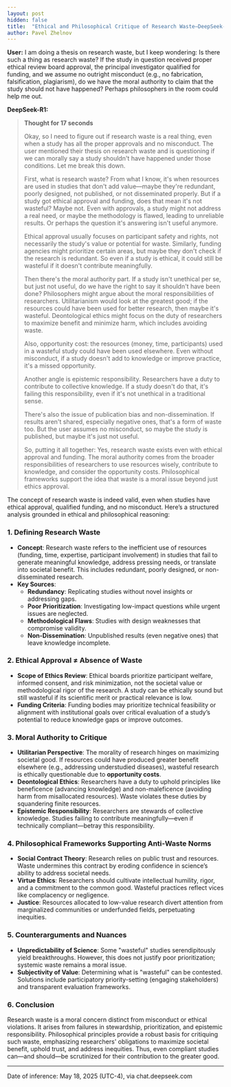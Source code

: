 ```yaml
---
layout: post
hidden: false
title:  "Ethical and Philosophical Critique of Research Waste—DeepSeek-R1"
author: Pavel Zhelnov
---
```


**User:** I am doing a thesis on research waste, but I keep wondering: Is there such a thing as research waste? If the study in question received proper ethical review board approval, the principal investigator qualified for funding, and we assume no outright misconduct (e.g., no fabrication, falsification, plagiarism), do we have the moral authority to claim that the study should not have happened? Perhaps philosophers in the room could help me out.

**DeepSeek-R1:**

> **Thought for 17 seconds**
> 
> Okay, so I need to figure out if research waste is a real thing, even when a study has all the proper approvals and no misconduct. The user mentioned their thesis on research waste and is questioning if we can morally say a study shouldn't have happened under those conditions. Let me break this down.
> 
> First, what is research waste? From what I know, it's when resources are used in studies that don't add value—maybe they're redundant, poorly designed, not published, or not disseminated properly. But if a study got ethical approval and funding, does that mean it's not wasteful? Maybe not. Even with approvals, a study might not address a real need, or maybe the methodology is flawed, leading to unreliable results. Or perhaps the question it's answering isn't useful anymore.
> 
> Ethical approval usually focuses on participant safety and rights, not necessarily the study's value or potential for waste. Similarly, funding agencies might prioritize certain areas, but maybe they don't check if the research is redundant. So even if a study is ethical, it could still be wasteful if it doesn't contribute meaningfully.
> 
> Then there's the moral authority part. If a study isn't unethical per se, but just not useful, do we have the right to say it shouldn't have been done? Philosophers might argue about the moral responsibilities of researchers. Utilitarianism would look at the greatest good; if the resources could have been used for better research, then maybe it's wasteful. Deontological ethics might focus on the duty of researchers to maximize benefit and minimize harm, which includes avoiding waste.
> 
> Also, opportunity cost: the resources (money, time, participants) used in a wasteful study could have been used elsewhere. Even without misconduct, if a study doesn't add to knowledge or improve practice, it's a missed opportunity.
> 
> Another angle is epistemic responsibility. Researchers have a duty to contribute to collective knowledge. If a study doesn't do that, it's failing this responsibility, even if it's not unethical in a traditional sense.
> 
> There's also the issue of publication bias and non-dissemination. If results aren't shared, especially negative ones, that's a form of waste too. But the user assumes no misconduct, so maybe the study is published, but maybe it's just not useful.
> 
> So, putting it all together: Yes, research waste exists even with ethical approval and funding. The moral authority comes from the broader responsibilities of researchers to use resources wisely, contribute to knowledge, and consider the opportunity costs. Philosophical frameworks support the idea that waste is a moral issue beyond just ethics approval.

The concept of research waste is indeed valid, even when studies have ethical approval, qualified funding, and no misconduct. Here’s a structured analysis grounded in ethical and philosophical reasoning:

### 1. **Defining Research Waste**
   - **Concept**: Research waste refers to the inefficient use of resources (funding, time, expertise, participant involvement) in studies that fail to generate meaningful knowledge, address pressing needs, or translate into societal benefit. This includes redundant, poorly designed, or non-disseminated research.
   - **Key Sources**: 
     - **Redundancy**: Replicating studies without novel insights or addressing gaps.
     - **Poor Prioritization**: Investigating low-impact questions while urgent issues are neglected.
     - **Methodological Flaws**: Studies with design weaknesses that compromise validity.
     - **Non-Dissemination**: Unpublished results (even negative ones) that leave knowledge incomplete.

### 2. **Ethical Approval ≠ Absence of Waste**
   - **Scope of Ethics Review**: Ethical boards prioritize participant welfare, informed consent, and risk minimization, not the societal value or methodological rigor of the research. A study can be ethically sound but still wasteful if its scientific merit or practical relevance is low.
   - **Funding Criteria**: Funding bodies may prioritize technical feasibility or alignment with institutional goals over critical evaluation of a study’s potential to reduce knowledge gaps or improve outcomes.

### 3. **Moral Authority to Critique**
   - **Utilitarian Perspective**: The morality of research hinges on maximizing societal good. If resources could have produced greater benefit elsewhere (e.g., addressing understudied diseases), wasteful research is ethically questionable due to **opportunity costs**.
   - **Deontological Ethics**: Researchers have a duty to uphold principles like beneficence (advancing knowledge) and non-maleficence (avoiding harm from misallocated resources). Waste violates these duties by squandering finite resources.
   - **Epistemic Responsibility**: Researchers are stewards of collective knowledge. Studies failing to contribute meaningfully—even if technically compliant—betray this responsibility.

### 4. **Philosophical Frameworks Supporting Anti-Waste Norms**
   - **Social Contract Theory**: Research relies on public trust and resources. Waste undermines this contract by eroding confidence in science’s ability to address societal needs.
   - **Virtue Ethics**: Researchers should cultivate intellectual humility, rigor, and a commitment to the common good. Wasteful practices reflect vices like complacency or negligence.
   - **Justice**: Resources allocated to low-value research divert attention from marginalized communities or underfunded fields, perpetuating inequities.

### 5. **Counterarguments and Nuances**
   - **Unpredictability of Science**: Some "wasteful" studies serendipitously yield breakthroughs. However, this does not justify poor prioritization; systemic waste remains a moral issue.
   - **Subjectivity of Value**: Determining what is "wasteful" can be contested. Solutions include participatory priority-setting (engaging stakeholders) and transparent evaluation frameworks.

### 6. **Conclusion**
Research waste is a moral concern distinct from misconduct or ethical violations. It arises from failures in stewardship, prioritization, and epistemic responsibility. Philosophical principles provide a robust basis for critiquing such waste, emphasizing researchers' obligations to maximize societal benefit, uphold trust, and address inequities. Thus, even compliant studies can—and should—be scrutinized for their contribution to the greater good.

---

Date of inference: May 18, 2025 (UTC-4), via chat.deepseek.com
